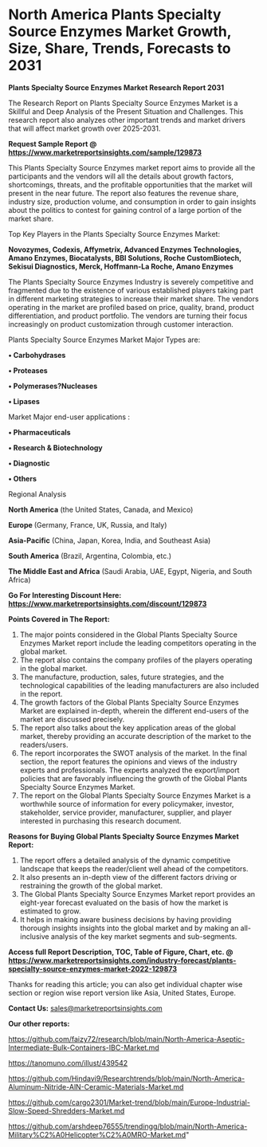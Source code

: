 # North America Plants Specialty Source Enzymes Market Growth, Size, Share, Trends, Forecasts to 2031

<strong>Plants Specialty Source Enzymes Market Research Report 2031</strong>

The Research Report on Plants Specialty Source Enzymes Market is a Skillful and Deep Analysis of the Present Situation and Challenges. This research report also analyzes other important trends and market drivers that will affect market growth over 2025-2031.

<strong>Request Sample Report @ <a href=https://www.marketreportsinsights.com/sample/129873>https://www.marketreportsinsights.com/sample/129873</a></strong>

This Plants Specialty Source Enzymes market report aims to provide all the participants and the vendors will all the details about growth factors, shortcomings, threats, and the profitable opportunities that the market will present in the near future. The report also features the revenue share, industry size, production volume, and consumption in order to gain insights about the politics to contest for gaining control of a large portion of the market share.

Top Key Players in the Plants Specialty Source Enzymes Market:

<strong>Novozymes, Codexis, Affymetrix, Advanced Enzymes Technologies, Amano Enzymes, Biocatalysts, BBI Solutions, Roche CustomBiotech, Sekisui Diagnostics, Merck, Hoffmann-La Roche, Amano Enzymes</strong>

The Plants Specialty Source Enzymes Industry is severely competitive and fragmented due to the existence of various established players taking part in different marketing strategies to increase their market share. The vendors operating in the market are profiled based on price, quality, brand, product differentiation, and product portfolio. The vendors are turning their focus increasingly on product customization through customer interaction.

Plants Specialty Source Enzymes Market Major Types are:

<strong>• Carbohydrases

• Proteases

• Polymerases?Nucleases

• Lipases</strong>

Market Major end-user applications :

<strong>• Pharmaceuticals

• Research & Biotechnology

• Diagnostic

• Others</strong>

Regional Analysis

</u><strong><b>North America</b></strong> (the United States, Canada, and Mexico)

<strong><b>Europe </b></strong>(Germany, France, UK, Russia, and Italy)

<strong><b>Asia-Pacific</b></strong> (China, Japan, Korea, India, and Southeast Asia)

<strong><b>South America</b></strong> (Brazil, Argentina, Colombia, etc.)

<strong><b>The Middle East and Africa</b></strong> (Saudi Arabia, UAE, Egypt, Nigeria, and South Africa)

<strong>Go For Interesting Discount Here: <a href=https://www.marketreportsinsights.com/discount/129873>https://www.marketreportsinsights.com/discount/129873</a></strong>

<strong>Points Covered in The Report:</strong>
<ol>
  <li>The major points considered in the Global Plants Specialty Source Enzymes Market report include the leading competitors operating in the global market.</li>
  <li>The report also contains the company profiles of the players operating in the global market.</li>
  <li>The manufacture, production, sales, future strategies, and the technological capabilities of the leading manufacturers are also included in the report.</li>
  <li>The growth factors of the Global Plants Specialty Source Enzymes Market are explained in-depth, wherein the different end-users of the market are discussed precisely.</li>
  <li>The report also talks about the key application areas of the global market, thereby providing an accurate description of the market to the readers/users.</li>
  <li>The report incorporates the SWOT analysis of the market. In the final section, the report features the opinions and views of the industry experts and professionals. The experts analyzed the export/import policies that are favorably influencing the growth of the Global Plants Specialty Source Enzymes Market.</li>
  <li>The report on the Global Plants Specialty Source Enzymes Market is a worthwhile source of information for every policymaker, investor, stakeholder, service provider, manufacturer, supplier, and player interested in purchasing this research document.</li>
</ol>
<strong>Reasons for Buying Global Plants Specialty Source Enzymes Market Report:</strong>

<ol>
  <li>The report offers a detailed analysis of the dynamic competitive landscape that keeps the reader/client well ahead of the competitors.</li>
  <li>It also presents an in-depth view of the different factors driving or restraining the growth of the global market.</li>
  <li>The Global Plants Specialty Source Enzymes Market report provides an eight-year forecast evaluated on the basis of how the market is estimated to grow.</li>
  <li>It helps in making aware business decisions by having providing thorough insights insights into the global market and by making an all-inclusive analysis of the key market segments and sub-segments.</li>
</ol>
<strong>Access full Report Description, TOC, Table of Figure, Chart, etc. @ <a href=https://www.marketreportsinsights.com/industry-forecast/plants-specialty-source-enzymes-market-2022-129873>https://www.marketreportsinsights.com/industry-forecast/plants-specialty-source-enzymes-market-2022-129873</a></strong>


Thanks for reading this article; you can also get individual chapter wise section or region wise report version like Asia, United States, Europe.

<strong>Contact Us:</strong>
sales@marketreportsinsights.com

<strong>Our other reports:</strong>

<a href=https://github.com/faizy72/research/blob/main/North-America-Aseptic-Intermediate-Bulk-Containers-IBC-Market.md>https://github.com/faizy72/research/blob/main/North-America-Aseptic-Intermediate-Bulk-Containers-IBC-Market.md</a>

<a href=https://tanomuno.com/illust/439542>https://tanomuno.com/illust/439542</a>

<a href=https://github.com/Hindavi9/Researchtrends/blob/main/North-America-Aluminum-Nitride-AlN-Ceramic-Materials-Market.md>https://github.com/Hindavi9/Researchtrends/blob/main/North-America-Aluminum-Nitride-AlN-Ceramic-Materials-Market.md</a>

<a href=https://github.com/cargo2301/Market-trend/blob/main/Europe-Industrial-Slow-Speed-Shredders-Market.md>https://github.com/cargo2301/Market-trend/blob/main/Europe-Industrial-Slow-Speed-Shredders-Market.md</a>

<a href=https://github.com/arshdeep76555/trendingg/blob/main/North-America-Military%C2%A0Helicopter%C2%A0MRO-Market.md>https://github.com/arshdeep76555/trendingg/blob/main/North-America-Military%C2%A0Helicopter%C2%A0MRO-Market.md</a>"
